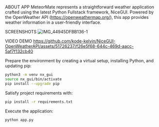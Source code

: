 ABOUT APP
MeteorMate represents a straightforward weather application crafted using the latest Python Fullstack framework, NiceGUI. Powered by the OpenWeather API (https://openweathermap.org/), this app provides weather information in a user-friendly interface.

SCREENSHOTS
![IMG_44945DFBB136-1](https://github.com/kode-kelvin/NiceGUI-WeatherAPI/assets/51726237/41f0cc28-81ab-4893-b1cf-251c71e83f66)



VIDEO DEMO
https://github.com/kode-kelvin/NiceGUI-OpenWeatherAPI/assets/51726237/f26e5f68-644c-469d-aacc-5af7f132cb40

Prepare the environment by creating a virtual setup, installing Python, and updating pip:

```bash
python3 -m venv nx_gui
source nx_gui/bin/activate
pip install --upgrade pip
```

Satisfy project requirements with:

```bash
pip install -r requirements.txt
```

Execute the application:

```bash
python app.py
```
